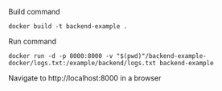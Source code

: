 Build command
```
docker build -t backend-example .
```

Run command
```
docker run -d -p 8000:8000 -v "$(pwd)"/backend-example-docker/logs.txt:/example/backend/logs.txt backend-example
```

Navigate to http://localhost:8000 in a browser